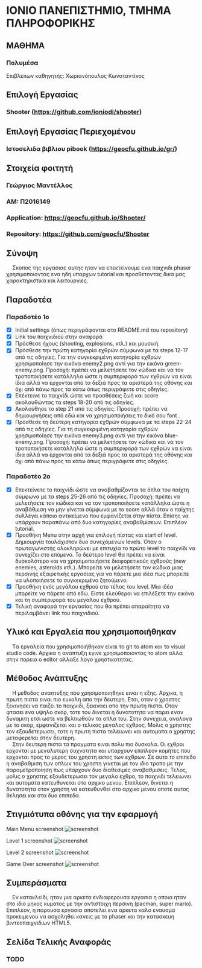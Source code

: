 # ΙΟΝΙΟ ΠΑΝΕΠΙΣΤΗΜΙΟ, ΤΜΗΜΑ ΠΛΗΡΟΦΟΡΙΚΗΣ 

## ΜΑΘΗΜΑ
### Πολυμέσα  
Επιβλέπων καθηγητής: Χωριανόπουλος Κωνσταντίνος  

## Επιλογή Εργασίας   
### Shooter (https://github.com/ioniodi/shooter)  
## Επιλογή Εργασίας Περιεχομένου   
### Ιστοσελιδα βιβλιου pibook (https://geocfu.github.io/gr/)
## Στοιχεία φοιτητή  
### Γεώργιος Μαντέλλος  
### ΑΜ: Π2016149  
### Application: https://geocfu.github.io/Shooter/  
### Repository: https://github.com/geocfu/Shooter   

## Σύνοψη  
&nbsp;&nbsp;&nbsp;&nbsp;Σκοπος της εργασιας αυτης ηταν να επεκτείνουμε ενα παιχνιδι phaser χρησιμοποιοντας ενα ηδη υπαρχων tutorial και προσθετοντας δικα μας χαρακτηριστικα και λειτουργιες. 

## Παραδοτέα
### Παραδοτέο 1ο  
- [x] Initial settings (όπως περιγράφονται στο README.md του repository)
- [x] Link του παιχνιδιού στην αναφορά
- [x] Πρόσθεσε ήχους (shooting, explosions, κτλ.) και μουσική.
- [x] Πρόσθεσε την πρώτη κατηγορία εχθρών σύμφωνα με τα steps 12-17 από τις οδηγίες. Για την συγκεκριμένη κατηγορία εχθρών χρησιμοποίησε την εικόνα enemy2.png αντί για την εικόνα green-enemy.png. Προσοχή: πρέπει να μελετήσετε τον κώδικα και να τον τροποποιήσετε κατάλληλα ώστε η συμπεριφορά των εχθρών να είναι ίδια αλλά να έρχονται από τα δεξιά προς τα αριστερά της οθόνης και όχι από πάνω προς τα κάτω όπως περιγράφετε στις οδηγίες.
- [x] Επέκτεινε το παιχνίδι ώστε να προσθέσεις ζωή και score ακολουθώντας τα steps 18-20 από τις οδηγίες.
- [x] Ακολούθησε το step 21 από τις οδηγίες. Προσοχή: πρέπει να δημιουργήσεις από εδώ και να χρησιμοποιήσεις το δικό σου font .
- [x] Πρόσθεσε τη δεύτερη κατηγορία εχθρών σύμφωνα με τα steps 22-24 από τις οδηγίες. Για τη συγκεκριμένη κατηγορία εχθρών χρησιμοποίησε την εικόνα enemy3.png αντί για την εικόνα blue-enemy.png. Προσοχή: πρέπει να μελετήσετε τον κώδικα και να τον τροποποιήσετε κατάλληλα ώστε η συμπεριφορά των εχθρών να είναι ίδια αλλά να έρχονται από τα δεξιά προς τα αριστερά της οθόνης και όχι από πάνω προς τα κάτω όπως περιγράφετε στις οδηγίες.
### Παραδοτέο 2ο  
- [x] Επεκτείνετε το παιχνίδι ώστε να αναβαθμίζονται τα όπλα του παίχτη σύμφωνα με τα steps 25-26 από τις οδηγίες. Προσοχή: πρέπει να μελετήσετε τον κώδικα και να τον τροποποιήσετε κατάλληλα ώστε η αναβάθμιση να μην γίνεται σύμφωνα με το score αλλά όταν ο παίχτης συλλέγει κάποιο αντικείμενο που εμφανίζεται στην πίστα. Επίσης να υπάρχουν παραπάνω από δυο κατηγορίες αναβαθμίσεων. Επιπλέον tutorial.
- [x] Προσθήκη Μenu στην αρχή για επιλογή πίστας και start of level. Δημιουργία τουλάχιστον δυο συνεχόμενων levels. Όταν ο πρωταγωνιστής ολοκληρώνει με επιτυχία το πρώτο level το παιχνίδι να συνεχίζει στο επόμενο. Το δεύτερο level θα πρέπει να είναι δυσκολότερο και να χρησιμοποιήσετε διαφορετικούς εχθρούς (new enemies, asteroids κτλ.). Μπορείτε να μελετήσετε τον κώδικα μιας περσινής εξαιρετικής εργασίας για να πάρετε μια ιδέα πως μπορείτε να υλοποιήσετε το συγκεκριμένο ζητούμενο.
- [x] Προσθήκη ενός μεγάλου εχθρού στο τέλος του level. Μια ιδέα μπορείτε να πάρετε από εδώ. Είστε ελεύθεροι να επιλέξετε την εικόνα και τη συμπεριφορά του μεγάλου εχθρού.
- [x] Τελική αναφορά την εργασίας που θα πρέπει απαραίτητα να περιλαμβάνει link του παιχνιδιού.  

## Υλικό και Εργαλεία που χρησιμοποιήθηκαν  
&nbsp;&nbsp;&nbsp;&nbsp;Tα εργαλεία που χρησιμοποιήθηκαν είναι το git το atom και το visual studio code. Αρχικα η αναπτυξη εγινε χρησιμοποιοντας το atom αλλα στην πορεια ο editor αλλαξε λογο χρηστικοτητας.

## Μέθοδος Ανάπτυξης  
&nbsp;&nbsp;&nbsp;&nbsp;Η μεθοδος αναπτυξης που χρησιμοποιηθηκε ειναι η εξης. Αρχικα, η πρωτη πιστα ειναι πιο ευκολη απο την δευτερη. Ετσι, οταν ο χρηστης ξεκινησει να παιζει το παιχνιδι, ξεκιναει απο την πρωτη πιστα. Οταν φτασει ενα υψηλο σκορ, τοτε του δινεται η δυνατοτητα να παρει εναν δυναμιτη ετσι ωστε να βελτιωθούν τα οπλα του. Στην συνεχεια, αναλογα με το σκορ, εμφανιζεται και ο τελικος μεγαλος εχθρος. Μολις ο χρηστης τον εξουδετερωσει, τοτε η πρωτη πιστα τελειωνει και αυτοματα ο χρηστης μεταφερεται στην δευτερη.  
&nbsp;&nbsp;&nbsp;&nbsp;Στην δευτερη πιστα τα πραγματα ειναι πολυ πιο δυσκολα. Οι εχθροι ερχονται με μεγαλυτερη συχνοτητα και υπαρχουν επιπλεον κομήτες που ερχονται προς το μερος του χρηστη εκτος των εχθρων. Σε αυτο το επιπεδο η αναβαθμιση των οπλων του χρηστη γινεται με τον ιδιο τροπο με την παραμετροποίηση πως υπαρχουν δυο διαθεσιμες αναβαθμισεις. Τελος, μολις ο χρηστης εξουδετερωσει τον μεγαλο εχθρο, το παιχνιδι τελειωνει και αυτοματα κατευθυνεται στο αρχικο μενου. Επιπλεον, δινεται η δυνατοτητα στον χρηστη να κατευθυνθεί στο αρχικο μενου οποτε αυτος θελησει και στα δυο επιπεδα.  

## Στιγμιότυπα οθόνης για την εφαρμογή  
Main Menu screenshot
![screenshot](https://raw.githubusercontent.com/geocfu/mm/2016149/projects/2016149/menu.png)  

Level 1 screenshot
![screenshot](https://raw.githubusercontent.com/geocfu/mm/2016149/projects/2016149/leve1.png)  

Level 2 screenshot
![screenshot](https://raw.githubusercontent.com/geocfu/mm/2016149/projects/2016149/level2.png) 

Game Over screenshot
![screenshot](https://raw.githubusercontent.com/geocfu/mm/2016149/projects/2016149/gameOver.png) 


## Συμπεράσματα  
&nbsp;&nbsp;&nbsp;&nbsp;Εν κατακλείδι, ηταν μια αρκετα ενδιαφερουσα εργασια η οποια ηταν στο ιδιο μηκος κυματος με την αντιστοιχη περσινη (pacman, super mario). Επιπλεον, η παρουσα εργασια αποτελει ενα αρκετα καλο εναυσμα προκειμενου να ασχοληθει κανεις με το phaser και την κατασκευη βιντεοπαιχνιδιων HTML5.

## Σελίδα Τελικής Αναφοράς  
### TODO
